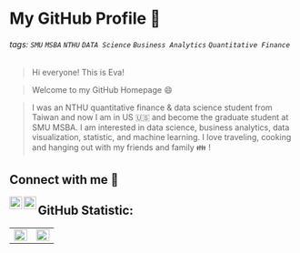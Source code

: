 # My GitHub Profile :book: 
###### tags: `SMU` `MSBA` `NTHU` `DATA Science` `Business Analytics` `Quantitative Finance`

> Hi everyone! This is Eva! 

> Welcome to my GitHub Homepage :smile: 

>I was an NTHU quantitative finance & data science student from Taiwan and now I am in US :us: and become the graduate student at SMU MSBA. I am interested in data science, business analytics, data visualization, statistic, and machine learning. I love traveling, cooking and hanging out with my friends and family :family: !

## Connect with me :link: 
[<img align="left" alt="evaaaaho1999 | Linkedin" height="22px" src="https://upload.wikimedia.org/wikipedia/commons/c/ca/LinkedIn_logo_initials.png" />][linkedin]
[<img align="left" alt="evaaaaho1999 | Linkedin" height="22px" src="https://i.imgur.com/zaLHZR2.png" />][facebook]

<p align=center>

## GitHub Statistic:
<table><tr><td valign="top" width="50%">
<img src="https://github-readme-stats.vercel.app/api?username=evaaaaho1999&show_icons=true&count_private=true&hide_border=true" align="left" style="width: 100%" />
</td><td valign="top" width="50%">
<img src="https://github-readme-stats.vercel.app/api/top-langs/?username=evaaaaho1999&hide_border=true&layout=compact" align="left" style="width: 100%" />
</td></tr></table>  


[linkedin]:https://www.linkedin.com/in/i-hua-ho/
[facebook]:https://www.facebook.com/profile.php?id=100004279383752


<!---
evaaaaho1999/evaaaaho1999 is a ✨ special ✨ repository because its `README.md` (this file) appears on your GitHub profile.
You can click the Preview link to take a look at your changes.
--->
